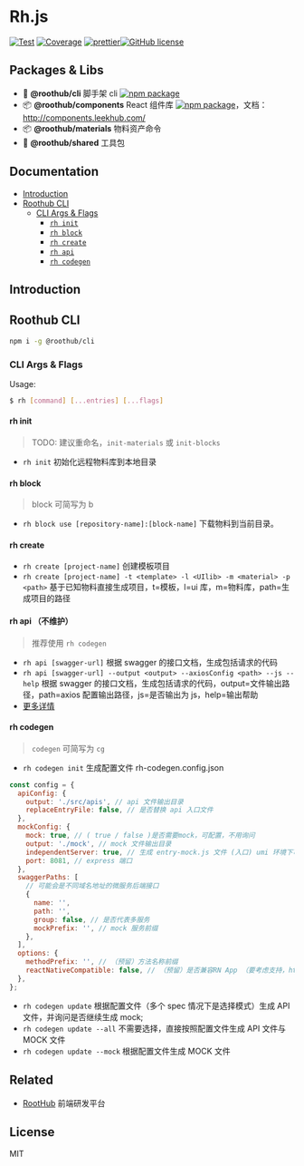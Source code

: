 # Rh.js

[![Test](https://github.com/RootLinkFE/rh.js/workflows/Test/badge.svg)](https://github.com/RootLinkFE/rh.js/actions?query=workflow%3ATest) [![Coverage](https://codecov.io/gh/RootLinkFE/rh.js/branch/master/graph/badge.svg?token=SVSI9X9OF8)](https://codecov.io/github/RootLinkFE/rh.js/) [![prettier](https://img.shields.io/badge/code_style-prettier-ff69b4.svg?style=flat-square)](https://prettier.io/)[![GitHub license](https://img.shields.io/github/license/mashape/apistatus.svg?style=flat-square)](https://github.com/RootLinkFE/rh.js/blob/master/LICENSE)

## Packages & Libs

- 🚀 **@roothub/cli** 脚手架 cli [![npm package](https://img.shields.io/npm/v/@roothub/cli.svg)](https://www.npmjs.com/package/@roothub/cli)
- 📦 **@roothub/components** React 组件库 [![npm package](https://img.shields.io/npm/v/@roothub/components.svg)](https://www.npmjs.com/package/@roothub/components)，文档：http://components.leekhub.com/
- 📦 **@roothub/materials** 物料资产命令
- 🐠 **@roothub/shared** 工具包

## Documentation

<!-- START doctoc generated TOC please keep comment here to allow auto update -->
<!-- DON'T EDIT THIS SECTION, INSTEAD RE-RUN doctoc TO UPDATE -->

- [Introduction](#introduction)
- [Roothub CLI](#roothub-cli)
  - [CLI Args & Flags](#cli-args--flags)
    - [`rh init`](#rh-init)
    - [`rh block`](#rh-block)
    - [`rh create`](#rh-create)
    - [`rh api`](#rh-api)
    - [`rh codegen`](#rh-codegen)

<!-- END doctoc generated TOC please keep comment here to allow auto update -->

## Introduction

## Roothub CLI

```sh
npm i -g @roothub/cli
```

### CLI Args & Flags

Usage:

```sh
$ rh [command] [...entries] [...flags]
```

#### rh init

> TODO: 建议重命名，`init-materials` 或 `init-blocks`

- `rh init` 初始化远程物料库到本地目录

#### rh block

> block 可简写为 b

- `rh block use [repository-name]:[block-name]` 下载物料到当前目录。

#### rh create

- `rh create [project-name]` 创建模板项目
- `rh create [project-name] -t <template> -l <UIlib> -m <material> -p <path>` 基于已知物料直接生成项目，t=模板，l=ui 库，m=物料库，path=生成项目的路径

#### rh api （不维护）

> 推荐使用 `rh codegen`

- `rh api [swagger-url]` 根据 swagger 的接口文档，生成包括请求的代码
- `rh api [swagger-url] --output <output> --axiosConfig <path> --js --help` 根据 swagger 的接口文档，生成包括请求的代码，output=文件输出路径，path=axios 配置输出路径，js=是否输出为 js，help=输出帮助
- [更多详情](./packages/cli/src/commands/api/README.md)

#### rh codegen

> `codegen` 可简写为 `cg`

- `rh codegen init` 生成配置文件 rh-codegen.config.json

```js
const config = {
  apiConfig: {
    output: './src/apis', // api 文件输出目录
    replaceEntryFile: false, // 是否替换 api 入口文件
  },
  mockConfig: {
    mock: true, // ( true / false )是否需要mock，可配置，不用询问
    output: './mock', // mock 文件输出目录
    independentServer: true, // 生成 entry-mock.js 文件 (入口) umi 环境下可配置 false 使得不生成
    port: 8081, // express 端口
  },
  swaggerPaths: [
    // 可能会是不同域名地址的微服务后端接口
    {
      name: '',
      path: '',
      group: false, // 是否代表多服务
      mockPrefix: '', // mock 服务前缀
    },
  ],
  options: {
    methodPrefix: '', // （预留）方法名称前缀
    reactNativeCompatible: false, // （预留）是否兼容RN App （要考虑支持，https://github.com/RootLinkFE/react-native-template 模板的 http-cient.ts 是不依赖antd和window.location等变量的）
  },
};
```

- `rh codegen update` 根据配置文件（多个 spec 情况下是选择模式）生成 API 文件，并询问是否继续生成 mock;
- `rh codegen update --all` 不需要选择，直接按照配置文件生成 API 文件与 MOCK 文件
- `rh codegen update --mock` 根据配置文件生成 MOCK 文件

## Related

- [RootHub](http://roothub.leekhub.com/) 前端研发平台

## License

MIT
